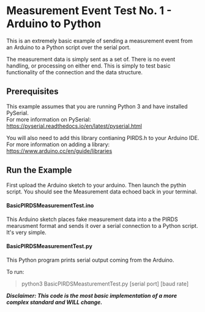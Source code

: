 # Measurement Event Test No. 1 - Arduino to Python

This is an extremely basic example of sending a measurement event from an Arduino to a Python script over the serial port.

The measurement data is simply sent as a set of. There is no event handling, or processing on either end. This is simply to test basic functionality of the connection and the data structure. 

## Prerequisites

This example assumes that you are running Python 3 and have installed PySerial.  
For more information on PySerial: https://pyserial.readthedocs.io/en/latest/pyserial.html

You will also need to add this library contianing PIRDS.h to your Arduino IDE.  
For more information on adding a library: https://www.arduino.cc/en/guide/libraries


## Run the Example

First upload the Arduino sketch to your arduino. Then launch the pythin script. You should see the Measurement data echoed back in your terminal. 

#### BasicPIRDSMeasurementTest.ino

This Arduino sketch places fake measurement data into a the PIRDS mearusment format and sends it over a serial connection to a Python script. It's very simple. 


#### BasicPIRDSMeasurementTest.py

This Python program prints serial output coming from the Arduino.

To run:
> python3 BasicPIRDSMeasturementTest.py [serial port] [baud rate]



***Disclaimer: This code is the most basic implementation of a more complex standard and WILL change.*** 
